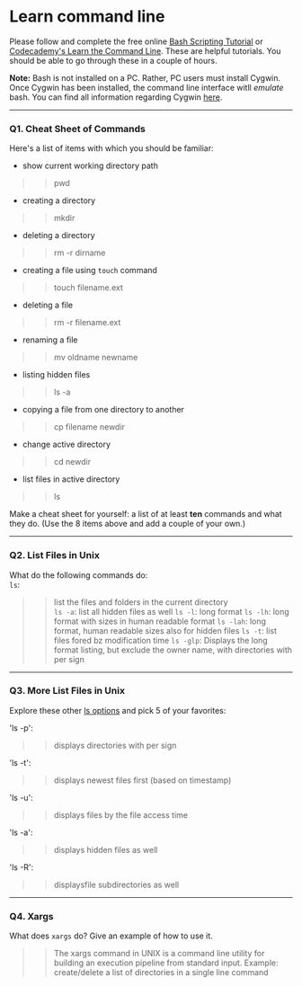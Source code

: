 # Learn command line

Please follow and complete the free online [Bash Scripting Tutorial](https://ryanstutorials.net/bash-scripting-tutorial/) or [Codecademy's Learn the Command Line](https://www.codecademy.com/learn/learn-the-command-line). These are helpful tutorials. You should be able to go through these in a couple of hours.

**Note:** Bash is not installed on a PC. Rather, PC users must install Cygwin. Once Cygwin has been installed, the command line interface witll _emulate_ bash. You can find all information regarding Cygwin [here](https://www.cygwin.com/).

---

### Q1.  Cheat Sheet of Commands  

Here's a list of items with which you should be familiar:  
* show current working directory path
>> pwd
* creating a directory
>> mkdir
* deleting a directory
>> rm -r dirname
* creating a file using `touch` command
>> touch filename.ext
* deleting a file
>> rm -r filename.ext
* renaming a file
>> mv oldname newname
* listing hidden files
>> ls -a
* copying a file from one directory to another
>> cp filename newdir
* change active directory
>> cd newdir
* list files in active directory
>> ls

Make a cheat sheet for yourself: a list of at least **ten** commands and what they do.  (Use the 8 items above and add a couple of your own.)  

---

### Q2.  List Files in Unix   

What do the following commands do:  
`ls`:
>> list the files and folders in the current directory  
`ls -a`:
>> list all hidden files as well
`ls -l`: 
>> long format
`ls -lh`: 
>> long format with sizes in human readable format
`ls -lah`: 
>> long format, human readable sizes also for hidden files
`ls -t`: 
>> list files fored bz modification time
`ls -glp`: 
>> Displays the long format listing, but exclude the owner name, with directories with per sign

---

### Q3.  More List Files in Unix  

Explore these other [ls options](http://www.techonthenet.com/unix/basic/ls.php) and pick 5 of your favorites:

'ls -p':
>> displays directories with per sign

'ls -t':
>> displays newest files first (based on timestamp)

'ls -u':
>> displays files by the file access time

'ls -a':
>> displays hidden files as well

'ls -R':
>> displaysfile subdirectories as well

---

### Q4.  Xargs   

What does `xargs` do? Give an example of how to use it.

>> The xargs command in UNIX is a command line utility for building an execution pipeline from standard input.
>> Example: create/delete a list of directories in a single line command 

 

